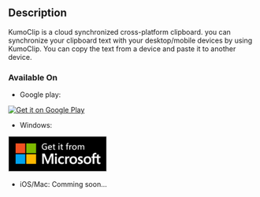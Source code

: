 ## Description

KumoClip is a cloud synchronized cross-platform clipboard. you can synchronize your clipboard text with your desktop/mobile devices by using KumoClip. You can copy the text from a device and paste it to another device.

### Available On

* Google play:

<a href='https://play.google.com/store/apps/details?id=com.futuristicoder.uniclip'>
<img alt='Get it on Google Play' src='https://play.google.com/intl/en_us/badges/static/images/badges/en_badge_web_generic.png' width='200'/>
</a>

* Windows:

<a href='//www.microsoft.com/store/apps/9n4nklcjjch9?cid=storebadge&ocid=badge'><img src='images/English_get-it-from-MS.png' alt='English badge' width='200'/></a>

* iOS/Mac:
Comming soon...
